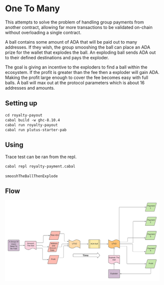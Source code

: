# One To Many

This attempts to solve the problem of handling group payments from another contract, allowing far more transactions to be validated on-chain without overloading a single contract.

A ball contains some amount of ADA that will be paid out to many addresses. If they wish, the group smooshing the ball can place an ADA prize for the wallet that explodes the ball. An exploding ball sends ADA out to their defined destinations and pays the exploder.

The goal is giving an incentive to the exploders to find a ball within the ecosystem. If the profit is greater than the fee then a exploder will gain ADA. Making the profit large enough to cover the fee becomes easy with full balls. A ball will max out at the protocol parameters which is about 16 addresses and amounts.

## Setting up


```
cd royalty-payout
cabal build -w ghc-8.10.4
cabal run royalty-payout
cabal run plutus-starter-pab
```

## Using

Trace test can be ran from the repl.

```
cabal repl royalty-payment.cabal

smooshTheBallThenExplode
```


## Flow

![alt text](ADABall.png)